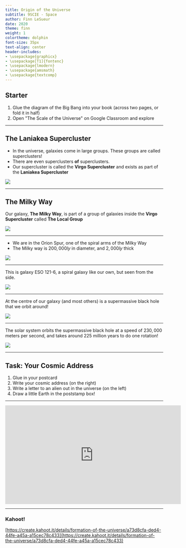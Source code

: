```yaml
---
title: Origin of the Universe
subtitle: 9SCIE - Space
author: Finn LeSueur
date: 2020
theme: finn
weight: 1
colortheme: dolphin
font-size: 35px
text-align: center
header-includes:
- \usepackage{graphicx}
- \usepackage[T1]{fontenc}
- \usepackage{lmodern}
- \usepackage{amsmath}
- \usepackage{textcomp}
---
```


## Starter

1. Glue the diagram of the Big Bang into your book (across two pages, or fold it in half)
2. Open "The Scale of the Universe" on Google Classroom and explore

---

## The Laniakea Supercluster

- In the universe, galaxies come in large groups. These groups are called superclusters!
- There are even superclusters __of__ superclusters.
- Our supercluster is called the __Virgo Supercluster__ and exists as part of the __Laniakea Supercluster__

![](http://universe-review.ca/I03-02-Lan01.jpg)

---

## The Milky Way

Our galaxy, __The Milky Way__, is part of a group of galaxies inside the __Virgo Supercluster__ called __The Local Group__

![](https://cdn.zmescience.com/wp-content/uploads/2018/08/milky-way-galactic-core-in-the-sky-rocky-mountains-national-park-colorado.jpg "")

---

- We are in the Orion Spur, one of the spiral arms of the Milky Way
- The Milky way is $200,000ly$ in diameter, and $2,000ly$ thick

![](https://i.insider.com/57bdcde9ce38f2db088b89dc?width=2000 "")

---

This is galaxy ESO 121-6, a spiral galaxy like our own, but seen from the side.

![](https://www.nasa.gov/images/content/725571main_potw1305a.jpg)

---

At the centre of our galaxy (and most others) is a supermassive black hole that we orbit around!

![](https://earthsky.org/upl/2017/12/black-hole-milky-way.jpg)

---

The solar system orbits the supermassive black hole at a speed of $230,000$ meters per second, and takes around 225 million years to do one rotation!

![](https://upload.wikimedia.org/wikipedia/commons/thumb/a/a7/Milky_Way_Arms_ssc2008-10.svg/800px-Milky_Way_Arms_ssc2008-10.svg.png)

---

## Task: Your Cosmic Address

1. Glue in your postcard
2. Write your cosmic address (on the right)
3. Write a letter to an alien out in the universe (on the left)
4. Draw a little Earth in the poststamp box!

---

<iframe width="560" height="315" src="https://www.youtube.com/embed/P6cw5Yv-zqU" frameborder="0" allow="accelerometer; autoplay; encrypted-media; gyroscope; picture-in-picture" allowfullscreen></iframe>

---

### Kahoot!

[https://create.kahoot.it/details/formation-of-the-universe/a73d8cfa-ded4-44fe-a45a-a15cec78c433](https://create.kahoot.it/details/formation-of-the-universe/a73d8cfa-ded4-44fe-a45a-a15cec78c433)
